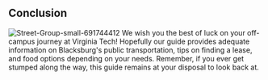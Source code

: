 ## Conclusion
![Street-Group-small-691744412](https://hackmd.io/_uploads/r1-j2wWeeg.jpg)
We wish you the best of luck on your off-campus journey at Virginia Tech!
Hopefully our guide provides adequate information on Blacksburg's public transportation, tips on finding a lease, and food options depending on your needs. Remember, if you ever get stumped along the way, this guide remains at your disposal to look back at.

